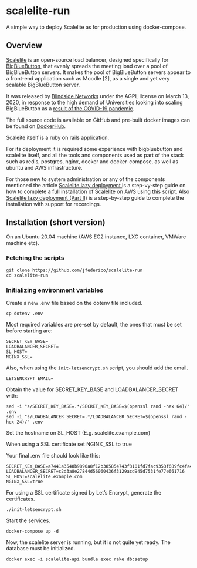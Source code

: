 # scalelite-run
A simple way to deploy Scalelite as for production using docker-compose.

## Overview
[Scalelite](https://github.com/blindsidenetworks/scalelite) is an open-source load balancer, designed specifically for [BigBlueButton](https://bigbluebutton.org/), that evenly spreads the meeting load over a pool of BigBlueButton servers. It makes the pool of BigBlueButton servers appear to a front-end application such as Moodle [2], as a single and yet very scalable BigBlueButton server.

It was released by [Blindside Networks](https://blindsidenetworks.com/) under the AGPL license on March 13, 2020, in response to the high demand of Universities looking into scaling BigBlueButton as a [result of the COVID-19 pandemic](https://campustechnology.com/articles/2020/03/03/coronavirus-pushes-online-learning-forward.aspx).

The full source code is available on GitHub and pre-built docker images can be found on [DockerHub](https://hub.docker.com/r/blindsidenetwks/scalelite).

Scaleite itself is a ruby on rails application.

For its deployment it is required some experience with bigbluebutton and scalelite itself, and all the tools and components used as part of the stack such as redis, postgres, nginx, docker and docker-compose, as well as ubuntu and AWS infrastructure.

For those new to system administration or any of the components mentioned the article [Scalelite lazy deployment
](https://jffederico.medium.com/scalelite-lazy-deployment-745a7be849f6) is a step-vy-step guide on how to complete a full installation of Scalelite on AWS using this script. Also [Scalelite lazy deployment (Part II)](https://jffederico.medium.com/scalelite-lazy-deployment-part-ii-ca3e4bf82f8d) is a step-by-step guide to complete the installation with support for recordings.


## Installation (short version)

On an Ubuntu 20.04 machine (AWS EC2 instance, LXC container, VMWare machine etc).

### Fetching the scripts

```
git clone https://github.com/jfederico/scalelite-run
cd scalelite-run
```

### Initializing environment variables
Create a new .env file based on the dotenv file included.

```
cp dotenv .env
```

Most required variables are pre-set by default, the ones that must be set before starting are:

```
SECRET_KEY_BASE=
LOADBALANCER_SECRET=
SL_HOST=
NGINX_SSL=
```

Also, when using the `init-letsencrypt.sh` script, you should add the email.

```
LETSENCRYPT_EMAIL=
```

Obtain the value for SECRET_KEY_BASE and LOADBALANCER_SECRET with:

```
sed -i "s/SECRET_KEY_BASE=.*/SECRET_KEY_BASE=$(openssl rand -hex 64)/" .env
sed -i "s/LOADBALANCER_SECRET=.*/LOADBALANCER_SECRET=$(openssl rand -hex 24)/" .env
```

Set the hostname on SL_HOST (E.g. scalelite.example.com)

When using a SSL certificate set NGINX_SSL to true

Your final .env file should look like this:

```
SECRET_KEY_BASE=a7441a3548b9890a8f12b385854743f3101fd7fac9353f689fc4fa4f2df6cdcd1f58bdf6a02ca0d35a611b9063151d70986bad8123a73244abb2a11763847a45
LOADBALANCER_SECRET=c2d3a8e27844d56060436f3129acd945d7531fe77e661716
SL_HOST=scalelite.example.com
NGINX_SSL=true
```

For using a SSL certificate signed by Let’s Encrypt, generate the certificates.

```
./init-letsencrypt.sh
```

Start the services.

```
docker-compose up -d
```

Now, the scalelite server is running, but it is not quite yet ready. The database must be initialized.

```
docker exec -i scalelite-api bundle exec rake db:setup
```

